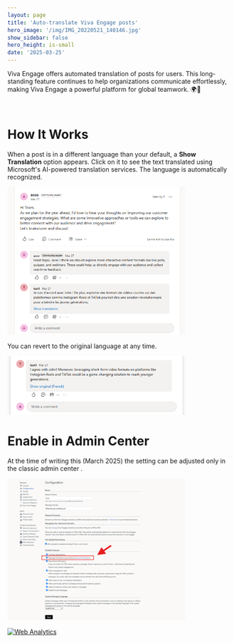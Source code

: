 ```yaml
---
layout: page
title: 'Auto-translate Viva Engage posts'
hero_image: '/img/IMG_20220521_140146.jpg'
show_sidebar: false
hero_height: is-small
date: '2025-03-25'
---
```


Viva Engage offers automated translation of posts for users. This long-standing feature continues to help organizations communicate effortlessly, making Viva Engage a powerful platform for global teamwork. 🌍💬

<br/>

# How It Works
When a post is in a different language than your default, a **Show Translation** option appears.
Click on it to see the text translated using Microsoft's AI-powered translation services. The language is automatically recognized.


<img src="/articles/img/vetranslate1.png" width="400">

<br/>


You can revert to the original language at any time.

<img src="/articles/img/vetranslate2.png" width="400">

<br/>

# Enable in Admin Center

At the time of writing this (March 2025) the setting can be adjusted only in the classic admin center .

<img src="/articles/img/vetranslate.png" width="400">










<!-- Default Statcounter code for VE - all
https://powershellscripts.github.io/articles/en/Viva/leavecommunity/
-->
<script type="text/javascript">
var sc_project=13108553; 
var sc_invisible=1; 
var sc_security="3592e88b"; 
var sc_client_storage="disabled"; 
</script>
<script type="text/javascript"
src="https://www.statcounter.com/counter/counter.js"
async></script>
<noscript><div class="statcounter"><a title="Web Analytics"
href="https://statcounter.com/" target="_blank"><img
class="statcounter"
src="https://c.statcounter.com/13108553/0/3592e88b/1/"
alt="Web Analytics"
referrerPolicy="no-referrer-when-downgrade"></a></div></noscript>
<!-- End of Statcounter Code -->